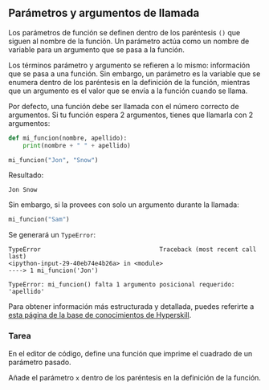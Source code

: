 ## Parámetros y argumentos de llamada

Los parámetros de función se definen dentro de los paréntesis `()` que siguen al nombre de la función. Un parámetro actúa como un nombre de variable para un argumento que se pasa a la función.

Los términos parámetro y argumento se refieren a lo mismo: información que se pasa a una función. Sin embargo, un parámetro es la variable que se enumera dentro de los paréntesis en la definición de la función, mientras que un argumento es el valor que se envía a la función cuando se llama.

Por defecto, una función debe ser llamada con el número correcto de argumentos. Si tu función espera 2 argumentos, tienes que llamarla con 2 argumentos:

```python
def mi_funcion(nombre, apellido):
    print(nombre + " " + apellido)

mi_funcion("Jon", "Snow")
```
Resultado:
```text
Jon Snow
```
Sin embargo, si la provees con solo un argumento durante la llamada:
```python
mi_funcion("Sam")
```
Se generará un `TypeError`:
```text
TypeError                                 Traceback (most recent call last)
<ipython-input-29-40eb74e4b26a> in <module>
----> 1 mi_funcion('Jon')

TypeError: mi_funcion() falta 1 argumento posicional requerido: 'apellido'
```
Para obtener información más estructurada y detallada, puedes referirte a [esta página de la base de conocimientos de Hyperskill](https://hyperskill.org/learn/step/7248?utm_source=jba&utm_medium=jba_courses_links).

### Tarea
En el editor de código, define una función que imprime el cuadrado de un parámetro pasado.

<div class='hint'>Añade el parámetro <code>x</code> dentro de los paréntesis en la definición de la función.</div>